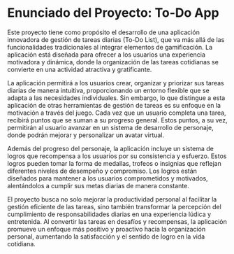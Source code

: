 # Enunciado del Proyecto: **To-Do App**

Este proyecto tiene como propósito el desarrollo de una aplicación innovadora de gestión de tareas diarias (To-Do List), que va más allá de las funcionalidades tradicionales al integrar elementos de gamificación. La aplicación está diseñada para ofrecer a los usuarios una experiencia motivadora y dinámica, donde la organización de las tareas cotidianas se convierte en una actividad atractiva y gratificante.

La aplicación permitirá a los usuarios crear, organizar y priorizar sus tareas diarias de manera intuitiva, proporcionando un entorno flexible que se adapta a las necesidades individuales. Sin embargo, lo que distingue a esta aplicación de otras herramientas de gestión de tareas es su enfoque en la motivación a través del juego. Cada vez que un usuario completa una tarea, recibirá puntos que se suman a su progreso general. Estos puntos, a su vez, permitirán al usuario avanzar en un sistema de desarrollo de personaje, donde podrán mejorar y personalizar un avatar virtual.

Además del progreso del personaje, la aplicación incluye un sistema de logros que recompensa a los usuarios por su consistencia y esfuerzo. Estos logros pueden tomar la forma de medallas, trofeos o insignias que reflejan diferentes niveles de desempeño y compromiso. Los logros están diseñados para mantener a los usuarios comprometidos y motivados, alentándolos a cumplir sus metas diarias de manera constante.

El proyecto busca no solo mejorar la productividad personal al facilitar la gestión eficiente de las tareas, sino también transformar la percepción del cumplimiento de responsabilidades diarias en una experiencia lúdica y entretenida. Al convertir las tareas en desafíos y recompensas, la aplicación promueve un enfoque más positivo y proactivo hacia la organización personal, aumentando la satisfacción y el sentido de logro en la vida cotidiana.
